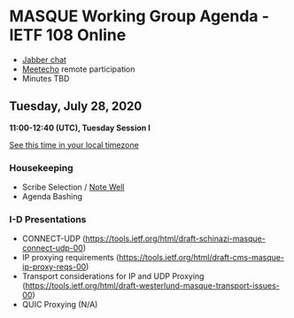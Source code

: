 # MASQUE Working Group Agenda - IETF 108 Online

* [Jabber chat](xmpp:masque@jabber.ietf.org?join)
* [Meetecho](http://www.meetecho.com/ietf108/masque) remote participation
* Minutes TBD

## Tuesday, July 28, 2020
**11:00-12:40 (UTC), Tuesday Session I**

[See this time in your local timezone](https://www.timeanddate.com/worldclock/fixedtime.html?msg=MASQUE+-+IETF+108&iso=20200728T11&ah=1&am=40)

### Housekeeping

* Scribe Selection / [Note Well](https://www.ietf.org/about/note-well.html)
* Agenda Bashing

### I-D Presentations
* CONNECT-UDP (https://tools.ietf.org/html/draft-schinazi-masque-connect-udp-00)
* IP proxying requirements (https://tools.ietf.org/html/draft-cms-masque-ip-proxy-reqs-00)
* Transport considerations for IP and UDP Proxying (https://tools.ietf.org/html/draft-westerlund-masque-transport-issues-00)
* QUIC Proxying (N/A)
